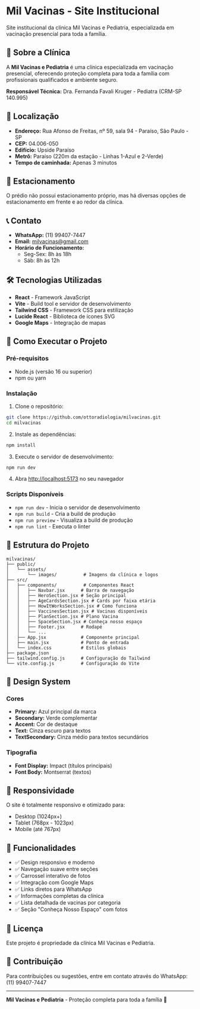 # Mil Vacinas - Site Institucional

Site institucional da clínica Mil Vacinas e Pediatria, especializada em vacinação presencial para toda a família.

## 🏥 Sobre a Clínica

A **Mil Vacinas e Pediatria** é uma clínica especializada em vacinação presencial, oferecendo proteção completa para toda a família com profissionais qualificados e ambiente seguro.

**Responsável Técnica:** Dra. Fernanda Favali Kruger - Pediatra (CRM-SP 140.995)

## 📍 Localização

- **Endereço:** Rua Afonso de Freitas, nº 59, sala 94 - Paraíso, São Paulo - SP
- **CEP:** 04.006-050
- **Edifício:** Upside Paraíso
- **Metrô:** Paraíso (220m da estação - Linhas 1-Azul e 2-Verde)
- **Tempo de caminhada:** Apenas 3 minutos

## 🚗 Estacionamento

O prédio não possui estacionamento próprio, mas há diversas opções de estacionamento em frente e ao redor da clínica.

## 📞 Contato

- **WhatsApp:** (11) 99407-7447
- **Email:** milvacinas@gmail.com
- **Horário de Funcionamento:** 
  - Seg-Sex: 8h às 18h
  - Sáb: 8h às 12h

## 🛠️ Tecnologias Utilizadas

- **React** - Framework JavaScript
- **Vite** - Build tool e servidor de desenvolvimento
- **Tailwind CSS** - Framework CSS para estilização
- **Lucide React** - Biblioteca de ícones SVG
- **Google Maps** - Integração de mapas

## 🚀 Como Executar o Projeto

### Pré-requisitos
- Node.js (versão 16 ou superior)
- npm ou yarn

### Instalação

1. Clone o repositório:
```bash
git clone https://github.com/ottoradiologia/milvacinas.git
cd milvacinas
```

2. Instale as dependências:
```bash
npm install
```

3. Execute o servidor de desenvolvimento:
```bash
npm run dev
```

4. Abra [http://localhost:5173](http://localhost:5173) no seu navegador

### Scripts Disponíveis

- `npm run dev` - Inicia o servidor de desenvolvimento
- `npm run build` - Cria a build de produção
- `npm run preview` - Visualiza a build de produção
- `npm run lint` - Executa o linter

## 📁 Estrutura do Projeto

```
milvacinas/
├── public/
│   └── assets/
│       └── images/          # Imagens da clínica e logos
├── src/
│   ├── components/          # Componentes React
│   │   ├── Navbar.jsx      # Barra de navegação
│   │   ├── HeroSection.jsx # Seção principal
│   │   ├── AgeCardsSection.jsx # Cards por faixa etária
│   │   ├── HowItWorksSection.jsx # Como funciona
│   │   ├── VaccinesSection.jsx # Vacinas disponíveis
│   │   ├── PlanSection.jsx # Plano Vacina
│   │   ├── SpaceSection.jsx # Conheça nosso espaço
│   │   ├── Footer.jsx      # Rodapé
│   │   └── ...
│   ├── App.jsx             # Componente principal
│   ├── main.jsx            # Ponto de entrada
│   └── index.css           # Estilos globais
├── package.json
├── tailwind.config.js      # Configuração do Tailwind
└── vite.config.js          # Configuração do Vite
```

## 🎨 Design System

### Cores
- **Primary:** Azul principal da marca
- **Secondary:** Verde complementar
- **Accent:** Cor de destaque
- **Text:** Cinza escuro para textos
- **TextSecondary:** Cinza médio para textos secundários

### Tipografia
- **Font Display:** Impact (títulos principais)
- **Font Body:** Montserrat (textos)

## 📱 Responsividade

O site é totalmente responsivo e otimizado para:
- Desktop (1024px+)
- Tablet (768px - 1023px)
- Mobile (até 767px)

## 🔧 Funcionalidades

- ✅ Design responsivo e moderno
- ✅ Navegação suave entre seções
- ✅ Carrossel interativo de fotos
- ✅ Integração com Google Maps
- ✅ Links diretos para WhatsApp
- ✅ Informações completas da clínica
- ✅ Lista detalhada de vacinas por categoria
- ✅ Seção "Conheça Nosso Espaço" com fotos

## 📄 Licença

Este projeto é propriedade da clínica Mil Vacinas e Pediatria.

## 🤝 Contribuição

Para contribuições ou sugestões, entre em contato através do WhatsApp: (11) 99407-7447

---

**Mil Vacinas e Pediatria** - Proteção completa para toda a família 💉